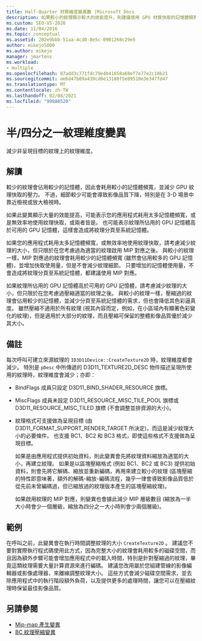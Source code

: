 ```yaml
---
title: Half-Quarter 材質維度變異數 |Microsoft Docs
description: 如果較小的紋理顯示較大的效能提升，則建議使用 GPU 材質快取的記憶體頻寬壓力或效率不佳。 請考慮讓紋理大小變小。
ms.custom: SEO-VS-2020
ms.date: 11/04/2016
ms.topic: conceptual
ms.assetid: 282e9bbb-51aa-4cd0-8e5c-0901268c29e5
author: mikejo5000
ms.author: mikejo
manager: jmartens
ms.workload:
- multiple
ms.openlocfilehash: 87add3c771fdc79e4b41658a68ef7e77e2c18b21
ms.sourcegitcommit: ae6d47b09a439cd0e13180f5e89510e3e347fd47
ms.translationtype: MT
ms.contentlocale: zh-TW
ms.lasthandoff: 02/08/2021
ms.locfileid: "99888520"
---
```

# <a name="halfquarter-texture-dimensions-variant"></a>半/四分之一紋理維度變異
減少非呈現目標的紋理上的紋理維度。

## <a name="interpretation"></a>解讀
 較少的紋理會佔用較少的記憶體，因此會耗用較小的記憶體頻寬，並減少 GPU 紋理快取的壓力。 不過，細節較少可能會導致影像品質下降，特別是在 3-D 場景中靠近檢視或放大檢視時。

 如果此變異顯示大量的效能提高，可能表示您的應用程式耗用太多記憶體頻寬，或是無效率地使用紋理快取，或兩者皆是。 也可能表示紋理所佔用的 GPU 記憶體高於可用的 GPU 記憶體，這樣會造成將紋理分頁至系統記憶體。

 如果您的應用程式耗用太多記憶體頻寬，或無效率地使用紋理快取，請考慮減少紋理的大小，但只限於在您考慮過為適當的紋理啟用 MIP 對應之後。 與較小的紋理一樣，MIP 對應過的紋理會耗用較少的記憶體頻寬 (雖然會佔用較多的 GPU 記憶體)，並增加快取使用量，但是不會減少紋理細節。 只要增加的記憶體使用量，不會造成將紋理分頁至系統記憶體，都建議使用 MIP 對應。

 如果紋理所佔用的 GPU 記憶體高於可用的 GPU 記憶體，請考慮減少紋理的大小，但只限於在您考慮過壓縮適當的紋理之後。 與較小的紋理一樣，壓縮過的紋理會佔用較少的記憶體，並減少分頁至系統記憶體的需求，但也會降低其色彩逼真度。 雖然壓縮不適用於所有紋理 (視其內容而定，例如，在小區域內有顯著色彩變化的紋理)，但是適用於大部分的紋理，而且壓縮可保留的整體影像品質優於減少其大小。

## <a name="remarks"></a>備註
 每次呼叫可建立來源紋理的 `ID3D11Device::CreateTexture2D` 時，紋理維度都會減少。 特別是 `pDesc` 中所傳遞的 D3D11_TEXTURE2D_DESC 物件描述呈現所使用的紋理時，紋理維度會減少；亦即：

- BindFlags 成員只設定 D3D11_BIND_SHADER_RESOURCE 旗標。

- MiscFlags 成員未設定 D3D11_RESOURCE_MISC_TILE_POOL 旗標或 D3D11_RESOURCE_MISC_TILED 旗標 (不會調整並排資源的大小)。

- 紋理格式可支援做為呈現目標 (由 D3D11_FORMAT_SUPPORT_RENDER_TARGET 所決定)，而這是減少紋理大小的必要條件。 也支援 BC1、BC2 和 BC3 格式，即使這些格式不支援做為呈現目標。

  如果是由應用程式提供初始資料，則此變異會先將紋理資料縮放為適當的大小，再建立紋理。 如果是以區塊壓縮格式 (例如 BC1、BC2 或 BC3) 提供初始資料，則會先將它解碼、縮放並重新編碼，再用來建立較小的紋理 (區塊壓縮的特性即意味著，額外的解碼-縮放-編碼流程，幾乎一律會導致影像品質低於從先前未曾編碼過，但已縮放過的紋理版本產生的區塊壓縮紋理)。

  如果啟用紋理的 MIP 對應，則變異也會據此減少 MIP 層級數目 (縮放為一半大小時會少一個層級，縮放為四分之一大小時則會少兩個層級)。

## <a name="example"></a>範例
 在呼叫之前，此變異會在執行時間調整紋理的大小 `CreateTexture2D` 。 建議您不要對實際執行程式碼使用此方式，因為完整大小的紋理會耗用較多的磁碟空間，而且因為額外步驟可能會增加應用程式中的載入時間，特別是針對壓縮過的紋理，畢竟這類紋理需要大量計算資源來進行編碼。 建議您改用屬於您組建管線的影像編輯器或影像處理器，來離線調整紋理大小。 這些方式會減少磁碟空間需求，並去除應用程式中的執行階段額外負荷，以及提供更多的處理時間，讓您可以在壓縮紋理時保留最佳影像品質。

## <a name="see-also"></a>另請參閱
- [Mip-map 產生變異](mip-map-generation-variant.md)
- [BC 紋理壓縮變異](bc-texture-compression-variant.md)